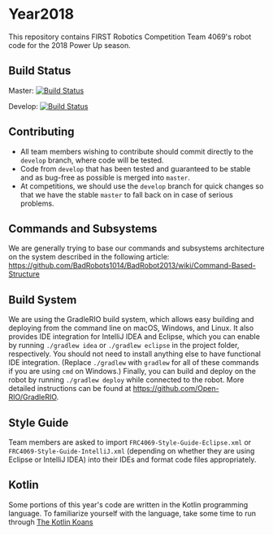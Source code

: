 # Year2018
This repository contains FIRST Robotics Competition Team 4069's robot code for the 2018 Power Up season.

## Build Status
Master:
[![Build Status](https://travis-ci.org/team4069/Year2018.svg?branch=master)](https://travis-ci.org/team4069/Year2018)

Develop:
[![Build Status](https://travis-ci.org/team4069/Year2018.svg?branch=develop)](https://travis-ci.org/team4069/Year2018)

## Contributing
* All team members wishing to contribute should commit directly to the `develop` branch, where code will be tested.
* Code from `develop` that has been tested and guaranteed to be stable and as bug-free as possible is merged into `master`.
* At competitions, we should use the `develop` branch for quick changes so that we have the stable `master` to fall back on in case of serious problems.

## Commands and Subsystems
We are generally trying to base our commands and subsystems architecture on the system described in the following article: https://github.com/BadRobots1014/BadRobot2013/wiki/Command-Based-Structure

## Build System
We are using the GradleRIO build system, which allows easy building and deploying from the command line on macOS, Windows, and Linux. It also provides IDE integration for IntelliJ IDEA and Eclipse, which you can enable by running `./gradlew idea` or `./gradlew eclipse` in the project folder, respectively. You should not need to install anything else to have functional IDE integration. (Replace `./gradlew` with `gradlew` for all of these commands if you are using `cmd` on Windows.) Finally, you can build and deploy on the robot by running `./gradlew deploy` while connected to the robot. More detailed instructions can be found at https://github.com/Open-RIO/GradleRIO.

## Style Guide
Team members are asked to import `FRC4069-Style-Guide-Eclipse.xml` or `FRC4069-Style-Guide-IntelliJ.xml` (depending on whether they are using Eclipse or IntelliJ IDEA) into their IDEs and format code files appropriately.

## Kotlin
Some portions of this year's code are written in the Kotlin programming language.
To familiarize yourself with the language, take some time to run through [The Kotlin Koans](https://kotlinlang.org/docs/tutorials/koans.html)
